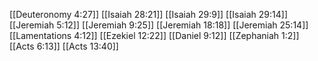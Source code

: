 [[Deuteronomy 4:27]]
[[Isaiah 28:21]]
[[Isaiah 29:9]]
[[Isaiah 29:14]]
[[Jeremiah 5:12]]
[[Jeremiah 9:25]]
[[Jeremiah 18:18]]
[[Jeremiah 25:14]]
[[Lamentations 4:12]]
[[Ezekiel 12:22]]
[[Daniel 9:12]]
[[Zephaniah 1:2]]
[[Acts 6:13]]
[[Acts 13:40]]
